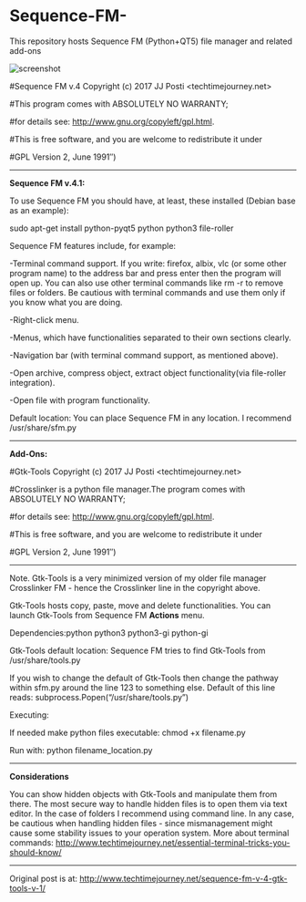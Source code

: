 # Sequence-FM-
This repository hosts Sequence FM (Python+QT5) file manager and related add-ons

![screenshot](https://user-images.githubusercontent.com/29865797/28461483-7baa3056-6e1f-11e7-8063-b3dc414a31fb.jpg)

#Sequence FM v.4 Copyright (c) 2017 JJ Posti <techtimejourney.net>

#This program comes with ABSOLUTELY NO WARRANTY;

#for details see: http://www.gnu.org/copyleft/gpl.html.

#This is free software, and you are welcome to redistribute it under

#GPL Version 2, June 1991″)
_________________________________________

<b>Sequence FM v.4.1:</b>

To use Sequence FM you should have, at least, these installed (Debian base as an example):

sudo apt-get install python-pyqt5 python python3 file-roller

Sequence FM features include, for example:

-Terminal command support. If you write: firefox, albix, vlc (or some other program name) to the address bar and press enter then the program will open up. You can also use other terminal commands like rm -r to remove files or folders. Be cautious with terminal commands and use them only if you know what you are doing.

-Right-click menu.

-Menus, which have functionalities separated to their own sections clearly.

-Navigation bar (with terminal command support, as mentioned above).

-Open archive, compress object, extract object functionality(via file-roller integration).

-Open file with program functionality.

Default location: You can place Sequence FM in any location. I recommend /usr/share/sfm.py
_____________________________

<b>Add-Ons:</b>


#Gtk-Tools Copyright (c) 2017 JJ Posti <techtimejourney.net>

#Crosslinker is a python file manager.The program comes with ABSOLUTELY NO WARRANTY;

#for details see: http://www.gnu.org/copyleft/gpl.html.

#This is free software, and you are welcome to redistribute it under

#GPL Version 2, June 1991″)
________________________________________


Note. Gtk-Tools is a very minimized  version of  my older file manager Crosslinker FM - hence the Crosslinker line in the copyright above.

Gtk-Tools hosts copy, paste, move and delete functionalities. You can launch Gtk-Tools from Sequence FM <b>Actions</b> menu. 

Dependencies:python python3 python3-gi python-gi

Gtk-Tools default location: Sequence FM tries to find Gtk-Tools from /usr/share/tools.py

If you wish to change the default of Gtk-Tools then change the pathway within sfm.py around the line 123 to something else. Default of this line reads: subprocess.Popen(“/usr/share/tools.py”)

Executing:

If needed make python files executable: chmod +x filename.py

Run with: python filename_location.py

___________________________________

<b>Considerations</b>

You can show hidden objects with Gtk-Tools and manipulate them from there. The most secure way to handle hidden files is to open them via text editor. In the case of folders I recommend using command line. In any case, be cautious when handling hidden files - since mismanagement might cause some stability issues to your operation system. More about terminal commands: http://www.techtimejourney.net/essential-terminal-tricks-you-should-know/ 

_________________________________
Original post is at:
http://www.techtimejourney.net/sequence-fm-v-4-gtk-tools-v-1/
